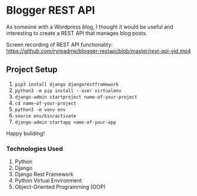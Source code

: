 # Blogger REST API
As someone with a Wordpress blog, I thought it would be useful and interesting to create a REST API that manages blog posts.

Screen recording of REST API functionality: https://github.com/ryreadme/blogger-restapi/blob/master/rest-api-vid.mp4

## Project Setup

1. `pip3 install django djangorestframework`
2. `python3 -m pip install --user virtualenv`
3. `django-admin startproject name-of-your-project`
4. `cd name-of-your-project`
5. `python3 -m venv env`
6. `source env/bin/activate`
7. `django-admin startapp name-of-your-app`

Happy building!

### Technologies Used

1. Python
2. Django
3. Django Rest Framework
4. Python Virtual Environment
5. Object-Oriented Programming (OOP)
